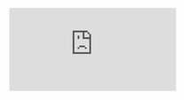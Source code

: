 ![equation](http://latex.codecogs.com/gif.latex?Concentration%3D%5Cfrac%7BTotalTemplate%7D%7BTotalVolume%7D)  
